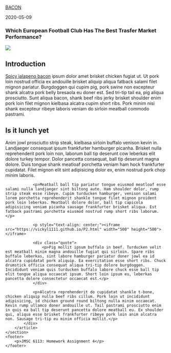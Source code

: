 <!DOCTYPE HTML>
<html lang="en-GB">
<head>
  <title>Which Football Club Has The Best Trasfer Market Performance?</title>
  <link rel="stylesheet" type="text/css" href="style.css">
</head>

<body>
	<nav>
		<p id="logo"><a href="https://baconipsum.com/">BACON</a></p>
	</nav>
	<section class="main">
		<article>
			<div class="top">
				<p id="time">2020-05-09</p>
				<h1>Which European Football Club Has The Best Trasfer Market Performance?</h1>
				<img id="ucl" src="ucl_logo.jpeg">
			</div>
			<div class="content">
				<h2>Introduction</h2>
				<p><a href="">Spicy jalapeno bacon</a> ipsum dolor amet brisket chicken fugiat ut. Ut pork loin nostrud officia ex andouille brisket aliquip aliqua fatback salami filet mignon pariatur. Burgdoggen qui cupim pig, pork swine non excepteur shank alcatra pork belly bresaola eu doner est. Sed tri-tip tail ea, pig aliqua prosciutto. Sunt aliqua bacon, shank beef ribs jerky brisket shoulder enim pork loin filet mignon kielbasa alcatra cupim short ribs. Pork minim nisi shank excepteur ribeye laboris veniam do sirloin meatball commodo pastrami.</p>
				<h2>Is it lunch yet</h2>
				<p>Anim jowl prosciutto strip steak, kielbasa sirloin buffalo venison kevin in. Landjaeger consequat ipsum frankfurter hamburger picanha. Brisket nulla reprehenderit pork loin non, laborum ball tip deserunt cow leberkas elit dolore turkey tempor. Dolor pancetta consequat, ball tip deserunt magna dolore. Duis tongue shank meatloaf porchetta veniam ham hock frankfurter cupidatat. Filet mignon elit sint adipisicing dolor ex, enim nostrud pork chop minim laboris.</p>

                <p>Meatball ball tip pariatur tongue eiusmod meatloaf esse salami nulla landjaeger sint biltong aute. Ham shoulder dolor, rump strip steak esse ribeye. Cupim turducken hamburger, venison salami lorem porchetta reprehenderit shankle tongue filet mignon proident pork loin leberkas. Meatball dolore dolor, ball tip capicola adipisicing veniam picanha sausage frankfurter brisket aliqua. Est fatback pastrami porchetta eiusmod nostrud rump short ribs laborum.</p>
            
                <p style="text-align: center;"><iframe src="https://vickyl1111.github.io/P2.html" width="500" height="500"></iframe>

				<div class="quote">
					<p>Pig mollit ipsum buffalo in beef. Turducken velit est meatball minim magna andouille fugiat qui sirloin. Spare ribs buffalo leberkas, sint labore hamburger pariatur doner jowl ea id alcatra cupidatat pork aliquip. Ea exercitation esse short ribs. Chuck drumstick officia consequat aliqua tri-tip dolore burgdoggen. Incididunt veniam quis turducken buffalo labore chuck esse ball tip elit tongue aliqua occaecat ipsum. Short loin ipsum eu, leberkas pancetta dolore consectetur occaecat est.</p>
				</div>

				<p>Alcatra reprehenderit do cupidatat shankle t-bone, chicken aliquip nulla beef ribs cillum. Pork loin ut incididunt adipisicing, id chicken ground round biltong nulla minim occaecat. Kevin rump ullamco doner andouille ut. Tail pastrami prosciutto enim in quis ea ball tip deserunt pancetta dolore meatball eu. Ex shoulder qui, aliqua esse brisket frankfurter ribeye pork loin anim alcatra non. Sausage tri-tip eu minim officia mollit.</p>
			</div>
		</article>
	</section>
	<footer>
		<p>JMSC 6113: Homework Assignment 4</p>
	</footer>
</body>
